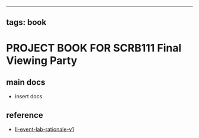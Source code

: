 
---
tags: book
---

PROJECT BOOK FOR SCRB111 Final Viewing Party
===

main docs
---

- insert docs

reference
---

- [ll-event-lab-rationale-v1](/AunryFEcRm6SG8qAbHAyIw)

